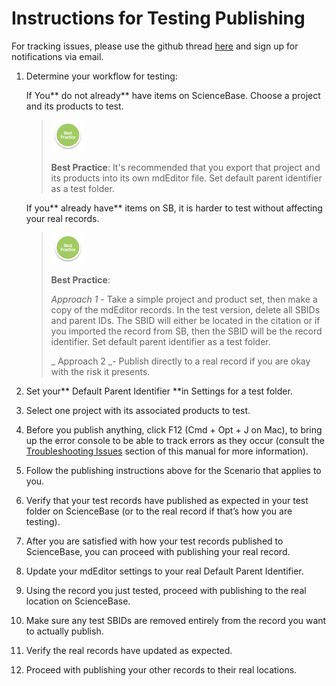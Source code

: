 # **Instructions for Testing Publishing**

For tracking issues, please use the github thread [here](https://github.com/adiwg/mdEditor/issues/128) and sign up for notifications via email.

1. Determine your workflow for testing:

   If You** do not already** have items on ScienceBase. Choose a project and its products to test.

   > ![](/assets/BestPracticeSmall.png)
   >
   > **Best Practice**: It's recommended that you export that project and its products into its own mdEditor file. Set default parent identifier as a test folder.

   If you** already have** items on SB, it is harder to test without affecting your real records.

   > ![](/assets/BestPracticeSmall.png)
   >
   > **Best Practice**:
   >
   > _Approach 1_ - Take a simple project and product set, then make a copy of the mdEditor records. In the test version, delete all SBIDs and parent IDs. The SBID will either be located in the citation or if you imported the record from SB, then the SBID will be the record identifier. Set default parent identifier as a test folder.
   >
   > _ Approach 2 _- Publish directly to a real record if you are okay with the risk it presents.

2. Set your** Default Parent Identifier **in Settings for a test folder.

3. Select one project with its associated products to test.

4. Before you publish anything, click F12 \(Cmd + Opt + J on Mac\), to bring up the error console to be able to track errors as they occur \(consult the [Troubleshooting Issues](/publish/troubleshooting-issues.md) section of this manual for more information\).

5. Follow the publishing instructions above for the Scenario that applies to you.

6. Verify that your test records have published as expected in your test folder on ScienceBase \(or to the real record if that’s how you are testing\).

7. After you are satisfied with how your test records published to ScienceBase, you can proceed with publishing your real record.

8. Update your mdEditor settings to your real Default Parent Identifier.

9. Using the record you just tested, proceed with publishing to the real location on ScienceBase.
10. Make sure any test SBIDs are removed entirely from the record you want to actually publish.
11. Verify the real records have updated as expected.
12. Proceed with publishing your other records to their real locations.



